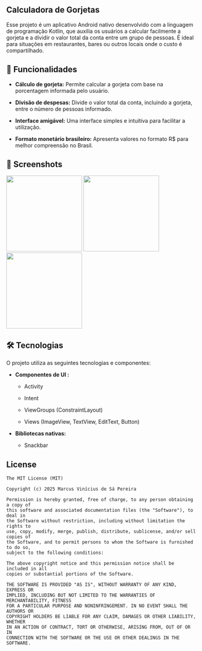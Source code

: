 ## Calculadora de Gorjetas
Esse projeto é um aplicativo Android nativo desenvolvido com a linguagem de programação Kotlin, que auxilia os usuários a calcular facilmente a gorjeta e a dividir o valor total da conta entre um grupo de pessoas.
É ideal para situações em restaurantes, bares ou outros locais onde o custo é compartilhado.


## 🚀 Funcionalidades

- **Cálculo de gorjeta:** Permite calcular a gorjeta com base na porcentagem informada pelo usuário.

- **Divisão de despesas:** Divide o valor total da conta, incluindo a gorjeta, entre o número de pessoas informado.

- **Interface amigável:** Uma interface simples e intuitiva para facilitar a utilização.

- **Formato monetário brasileiro:** Apresenta valores no formato R$ para melhor compreensão no Brasil.
## :camera_flash: Screenshots
<!-- You can add more screenshots here if you like -->
<img src="https://github.com/user-attachments/assets/0c36680c-664c-4884-a04f-0ce2570774ef" width=200/>
<img src="https://github.com/user-attachments/assets/7ef00b65-22cb-40db-b7fc-a817c4373ddd" width=200/>
<img src="https://github.com/user-attachments/assets/58bf5b98-36f0-4e66-8137-ef194e8e5d81" width=200/>


## 🛠️ Tecnologias
O projeto utiliza as seguintes tecnologias e componentes:

- **Componentes de UI :**

    - Activity

    - Intent

    - ViewGroups (ConstraintLayout)

    - Views (ImageView, TextView, EditText, Button)

- **Bibliotecas nativas:**

    - Snackbar


## License
```
The MIT License (MIT)

Copyright (c) 2025 Marcus Vinícius de Sá Pereira

Permission is hereby granted, free of charge, to any person obtaining a copy of
this software and associated documentation files (the "Software"), to deal in
the Software without restriction, including without limitation the rights to
use, copy, modify, merge, publish, distribute, sublicense, and/or sell copies of
the Software, and to permit persons to whom the Software is furnished to do so,
subject to the following conditions:

The above copyright notice and this permission notice shall be included in all
copies or substantial portions of the Software.

THE SOFTWARE IS PROVIDED "AS IS", WITHOUT WARRANTY OF ANY KIND, EXPRESS OR
IMPLIED, INCLUDING BUT NOT LIMITED TO THE WARRANTIES OF MERCHANTABILITY, FITNESS
FOR A PARTICULAR PURPOSE AND NONINFRINGEMENT. IN NO EVENT SHALL THE AUTHORS OR
COPYRIGHT HOLDERS BE LIABLE FOR ANY CLAIM, DAMAGES OR OTHER LIABILITY, WHETHER
IN AN ACTION OF CONTRACT, TORT OR OTHERWISE, ARISING FROM, OUT OF OR IN
CONNECTION WITH THE SOFTWARE OR THE USE OR OTHER DEALINGS IN THE SOFTWARE.
```
